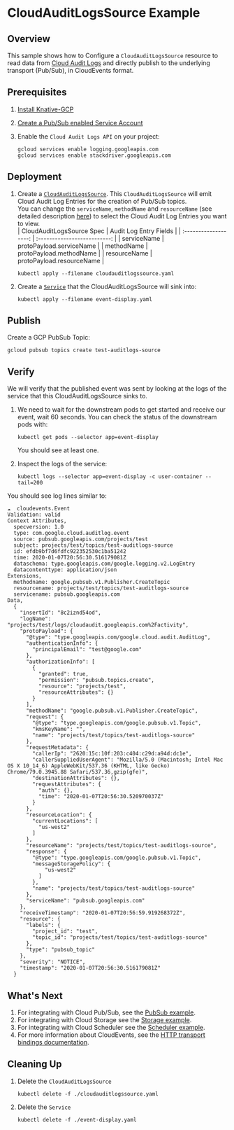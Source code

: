 # CloudAuditLogsSource Example

## Overview

This sample shows how to Configure a `CloudAuditLogsSource` resource to read
data from [Cloud Audit Logs](https://cloud.google.com/logging/docs/audit/) and
directly publish to the underlying transport (Pub/Sub), in CloudEvents format.

## Prerequisites

1. [Install Knative-GCP](../../install/install-knative-gcp.md)

1. [Create a Pub/Sub enabled Service Account](../../install/pubsub-service-account.md)

1. Enable the `Cloud Audit Logs API` on your project:

   ```shell
   gcloud services enable logging.googleapis.com
   gcloud services enable stackdriver.googleapis.com
   ```

## Deployment

1. Create a [`CloudAuditLogsSource`](cloudauditlogssource.yaml). This
   `CloudAuditLogsSource` will emit Cloud Audit Log Entries for the creation of
   Pub/Sub topics.  
   You can change the `serviceName`, `methodName` and `resourceName` (see
   detailed description
   [here](https://cloud.google.com/logging/docs/reference/audit/auditlog/rest/Shared.Types/AuditLog))
   to select the Cloud Audit Log Entries you want to view.   
   | CloudAuditLogsSource Spec | Audit Log Entry Fields | |
   :-------------------: | :--------------------------: | | serviceName |
   protoPayload.serviceName | | methodName | protoPayload.methodName | |
   resourceName | protoPayload.resourceName |

   ```shell
   kubectl apply --filename cloudauditlogssource.yaml
   ```

1. Create a [`Service`](event-display.yaml) that the CloudAuditLogsSource will
   sink into:

   ```shell
   kubectl apply --filename event-display.yaml
   ```

## Publish

Create a GCP PubSub Topic:

```shell
gcloud pubsub topics create test-auditlogs-source
```

## Verify

We will verify that the published event was sent by looking at the logs of the
service that this CloudAuditLogsSource sinks to.

1. We need to wait for the downstream pods to get started and receive our event,
   wait 60 seconds. You can check the status of the downstream pods with:

   ```shell
   kubectl get pods --selector app=event-display
   ```

   You should see at least one.

1. Inspect the logs of the service:

   ```shell
   kubectl logs --selector app=event-display -c user-container --tail=200
   ```

You should see log lines similar to:

```shell
☁️  cloudevents.Event
Validation: valid
Context Attributes,
  specversion: 1.0
  type: com.google.cloud.auditlog.event
  source: pubsub.googleapis.com/projects/test
  subject: projects/test/topics/test-auditlogs-source
  id: efdb9bf7d6fdfc922352530c1ba51242
  time: 2020-01-07T20:56:30.516179081Z
  dataschema: type.googleapis.com/google.logging.v2.LogEntry
  datacontenttype: application/json
Extensions,
  methodname: google.pubsub.v1.Publisher.CreateTopic
  resourcename: projects/test/topics/test-auditlogs-source
  servicename: pubsub.googleapis.com
Data,
  {
    "insertId": "8c2iznd54od",
    "logName": "projects/test/logs/cloudaudit.googleapis.com%2Factivity",
    "protoPayload": {
      "@type": "type.googleapis.com/google.cloud.audit.AuditLog",
      "authenticationInfo": {
        "principalEmail": "test@google.com"
      },
      "authorizationInfo": [
        {
          "granted": true,
          "permission": "pubsub.topics.create",
          "resource": "projects/test",
          "resourceAttributes": {}
        }
      ],
      "methodName": "google.pubsub.v1.Publisher.CreateTopic",
      "request": {
        "@type": "type.googleapis.com/google.pubsub.v1.Topic",
        "kmsKeyName": "",
        "name": "projects/test/topics/test-auditlogs-source"
      },
      "requestMetadata": {
        "callerIp": "2620:15c:10f:203:c404:c29d:a94d:dc1e",
        "callerSuppliedUserAgent": "Mozilla/5.0 (Macintosh; Intel Mac OS X 10_14_6) AppleWebKit/537.36 (KHTML, like Gecko) Chrome/79.0.3945.88 Safari/537.36,gzip(gfe)",
        "destinationAttributes": {},
        "requestAttributes": {
          "auth": {},
          "time": "2020-01-07T20:56:30.520970037Z"
        }
      },
      "resourceLocation": {
        "currentLocations": [
          "us-west2"
        ]
      },
      "resourceName": "projects/test/topics/test-auditlogs-source",
      "response": {
        "@type": "type.googleapis.com/google.pubsub.v1.Topic",
        "messageStoragePolicy": {
            "us-west2"
          ]
        },
        "name": "projects/test/topics/test-auditlogs-source"
      },
      "serviceName": "pubsub.googleapis.com"
    },
    "receiveTimestamp": "2020-01-07T20:56:59.919268372Z",
    "resource": {
      "labels": {
        "project_id": "test",
        "topic_id": "projects/test/topics/test-auditlogs-source"
      },
      "type": "pubsub_topic"
    },
    "severity": "NOTICE",
    "timestamp": "2020-01-07T20:56:30.516179081Z"
  }
```

## What's Next

1. For integrating with Cloud Pub/Sub, see the
   [PubSub example](../../examples/cloudpubsubsource/README.md).
1. For integrating with Cloud Storage see the
   [Storage example](../../examples/cloudstoragesource/README.md).
1. For integrating with Cloud Scheduler see the
   [Scheduler example](../../examples/cloudschedulersource/README.md).
1. For more information about CloudEvents, see the
   [HTTP transport bindings documentation](https://github.com/cloudevents/spec).

## Cleaning Up

1. Delete the `CloudAuditLogsSource`

   ```shell
   kubectl delete -f ./cloudauditlogssource.yaml
   ```

1. Delete the `Service`

   ```shell
   kubectl delete -f ./event-display.yaml
   ```
